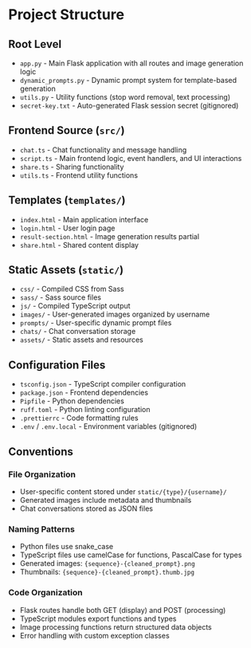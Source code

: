 # Project Structure

## Root Level
- `app.py` - Main Flask application with all routes and image generation logic
- `dynamic_prompts.py` - Dynamic prompt system for template-based generation
- `utils.py` - Utility functions (stop word removal, text processing)
- `secret-key.txt` - Auto-generated Flask session secret (gitignored)

## Frontend Source (`src/`)
- `chat.ts` - Chat functionality and message handling
- `script.ts` - Main frontend logic, event handlers, and UI interactions
- `share.ts` - Sharing functionality
- `utils.ts` - Frontend utility functions

## Templates (`templates/`)
- `index.html` - Main application interface
- `login.html` - User login page
- `result-section.html` - Image generation results partial
- `share.html` - Shared content display

## Static Assets (`static/`)
- `css/` - Compiled CSS from Sass
- `sass/` - Sass source files
- `js/` - Compiled TypeScript output
- `images/` - User-generated images organized by username
- `prompts/` - User-specific dynamic prompt files
- `chats/` - Chat conversation storage
- `assets/` - Static assets and resources

## Configuration Files
- `tsconfig.json` - TypeScript compiler configuration
- `package.json` - Frontend dependencies
- `Pipfile` - Python dependencies
- `ruff.toml` - Python linting configuration
- `.prettierrc` - Code formatting rules
- `.env` / `.env.local` - Environment variables (gitignored)

## Conventions

### File Organization
- User-specific content stored under `static/{type}/{username}/`
- Generated images include metadata and thumbnails
- Chat conversations stored as JSON files

### Naming Patterns
- Python files use snake_case
- TypeScript files use camelCase for functions, PascalCase for types
- Generated images: `{sequence}-{cleaned_prompt}.png`
- Thumbnails: `{sequence}-{cleaned_prompt}.thumb.jpg`

### Code Organization
- Flask routes handle both GET (display) and POST (processing)
- TypeScript modules export functions and types
- Image processing functions return structured data objects
- Error handling with custom exception classes